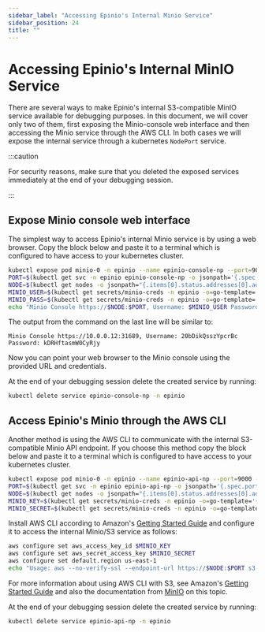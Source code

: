 ```yaml
---
sidebar_label: "Accessing Epinio's Internal Minio Service"
sidebar_position: 24
title: ""
---
```


# Accessing Epinio's Internal MinIO Service

There are several ways to make Epinio's internal S3-compatible MinIO service available for debugging purposes. In this document, we will cover only two of them, first exposing the Minio-console web interface and then accessing the Minio service through the AWS CLI. In both cases we will expose the internal service through a kubernetes `NodePort` service.

:::caution

For security reasons, make sure that you deleted the exposed services immediately at the end of your debugging session.

:::

## Expose Minio console web interface

The simplest way to access Epinio's internal Minio service is by using a web browser. Copy the block below and paste it to a terminal which is configured to have access to your kubernetes cluster.

```bash
kubectl expose pod minio-0 -n epinio --name epinio-console-np --port=9001 --type=NodePort
PORT=$(kubectl get svc -n epinio epinio-console-np -o jsonpath='{.spec.ports[0].nodePort}')
NODE=$(kubectl get nodes -o jsonpath="{.items[0].status.addresses[0].address}")
MINIO_USER=$(kubectl get secrets/minio-creds -n epinio -o=go-template='{{index .data "rootUser" | base64decode}}')
MINIO_PASS=$(kubectl get secrets/minio-creds -n epinio -o=go-template='{{index .data "rootPassword" | base64decode}}')
echo "Minio Console https://$NODE:$PORT, Username: $MINIO_USER Password: $MINIO_PASS"
```

The output from the command on the last line will be similar to:
```
Minio Console https://10.0.0.12:31689, Username: 20bDikQsszYpcrBc Password: kDRHftasmW0CyRjy
```

Now you can point your web browser to the Minio console using the provided URL and credentials.


At the end of your debugging session delete the created service by running:
```bash
kubectl delete service epinio-console-np -n epinio
```

## Access Epinio's Minio through the AWS CLI
Another method is using the AWS CLI to communicate with the internal S3-compatible Minio API endpoint. If you choose this method copy the block below and paste it to a terminal which is configured to have access to your kubernetes cluster.

```bash
kubectl expose pod minio-0 -n epinio --name epinio-api-np --port=9000 --type=NodePort
PORT=$(kubectl get svc -n epinio epinio-api-np -o jsonpath='{.spec.ports[0].nodePort}')
NODE=$(kubectl get nodes -o jsonpath="{.items[0].status.addresses[0].address}")
MINIO_KEY=$(kubectl get secrets/minio-creds -n epinio -o=go-template='{{index .data "accesskey" | base64decode}}')
MINIO_SECRET=$(kubectl get secrets/minio-creds -n epinio -o=go-template='{{index .data "secretkey" | base64decode}}')
```

Install AWS CLI according to Amazon's [Getting Started Guide](https://docs.aws.amazon.com/cli/latest/userguide/getting-started-install.html) and configure it to access the internal Minio/S3 service as follows:

```bash
aws configure set aws_access_key_id $MINIO_KEY
aws configure set aws_secret_access_key $MINIO_SECRET
aws configure set default.region us-east-1
echo "Usage: aws --no-verify-ssl --endpoint-url https://$NODE:$PORT s3 ls"
```

For more information about using AWS CLI with S3, see Amazon's [Getting Started Guide](https://docs.aws.amazon.com/cli/latest/userguide/getting-started-install.html) and also the documentation from [MinIO](https://min.io/docs/minio/linux/integrations/aws-cli-with-minio.html) on this topic.


At the end of your debugging session delete the created service by running:
```bash
kubectl delete service epinio-api-np -n epinio
```
